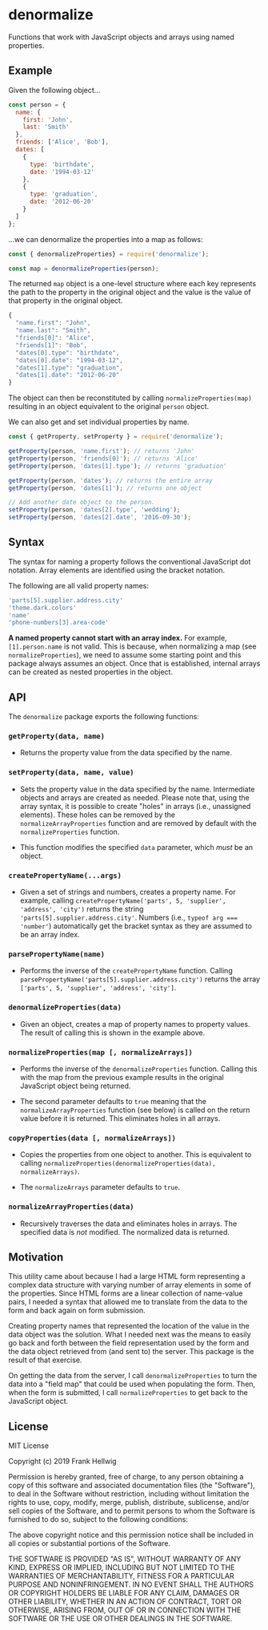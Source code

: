 # denormalize

Functions that work with JavaScript objects and arrays using named properties.

## Example

Given the following object...

```javascript
const person = {
  name: {
    first: 'John',
    last: 'Smith'
  },
  friends: ['Alice', 'Bob'],
  dates: [
    {
      type: 'birthdate',
      date: '1994-03-12'
    },
    {
      type: 'graduation',
      date: '2012-06-20'
    }
  ]
};
```

...we can denormalize the properties into a map as follows:

```javascript
const { denormalizeProperties} = require('denormalize');

const map = denormalizeProperties(person);
```

The returned `map` object is a one-level structure where each key represents the path to the property in the original object and the value is the value of that property in the original object.

```javascript
{
  "name.first": "John",
  "name.last": "Smith",
  "friends[0]": "Alice",
  "friends[1]": "Bob",
  "dates[0].type": "birthdate",
  "dates[0].date": "1994-03-12",
  "dates[1].type": "graduation",
  "dates[1].date": "2012-06-20"
}
```

The object can then be reconstituted by calling `normalizeProperties(map)` resulting in an object equivalent to the original `person` object.

We can also get and set individual properties by name.

```javascript
const { getProperty, setProperty } = require('denormalize');

getProperty(person, 'name.first'); // returns 'John'
getProperty(person, 'friends[0]'); // returns 'Alice'
getProperty(person, 'dates[1].type'); // returns 'graduation'

getProperty(person, 'dates'); // returns the entire array
getProperty(person, 'dates[1]'); // returns one object

// Add another date object to the person.
setProperty(person, 'dates[2].type', 'wedding');
setProperty(person, 'dates[2].date', '2016-09-30');
```

## Syntax

The syntax for naming a property follows the conventional JavaScript dot notation. Array elements are identified using the bracket notation.

The following are all valid property names:

```javascript
'parts[5].supplier.address.city'
'theme.dark.colors'
'name'
'phone-numbers[3].area-code'
```

**A named property cannot start with an array index.** For example, `[1].person.name` is not valid. This is because, when normalizing a map (see `normalizeProperties`), we need to assume some starting point and this package always assumes an object. Once that is established, internal arrays can be created as nested properties in the object.

## API

The `denormalize` package exports the following functions:

### `getProperty(data, name)`

- Returns the property value from the data specified by the name.

### `setProperty(data, name, value)`

- Sets the property value in the data specified by the name. Intermediate objects and arrays are created as needed. Please note that, using the array syntax, it is possible to create "holes" in arrays (i.e., unassigned elements). These holes can be removed by the `normalizeArrayProperties` function and are removed by default with the `normalizeProperties` function.

- This function modifies the specified `data` parameter, which *must* be an object.

### `createPropertyName(...args)`

- Given a set of strings and numbers, creates a property name. For example, calling `createPropertyName('parts', 5, 'supplier', 'address', 'city')` returns the string `'parts[5].supplier.address.city'`. Numbers (i.e., `typeof arg === 'number'`) automatically get the bracket syntax as they are assumed to be an array index.

### `parsePropertyName(name)`

- Performs the inverse of the `createPropertyName` function. Calling `parsePropertyName('parts[5].supplier.address.city')` returns the array `['parts', 5, 'supplier', 'address', 'city']`.

### `denormalizeProperties(data)`

- Given an object, creates a map of property names to property values. The result of calling this is shown in the example above.

### `normalizeProperties(map [, normalizeArrays])`

- Performs the inverse of the `denormalizeProperties` function. Calling this with the map from the previous example results in the original JavaScript object being returned.

- The second parameter defaults to `true` meaning that the `normalizeArrayProperties` function (see below) is called on the return value before it is returned. This eliminates holes in all arrays.

### `copyProperties(data [, normalizeArrays])`

- Copies the properties from one object to another. This is equivalent to calling `normalizeProperties(denormalizeProperties(data), normalizeArrays)`.

- The `normalizeArrays` parameter defaults to `true`.

### `normalizeArrayProperties(data)`

- Recursively traverses the data and eliminates holes in arrays. The specified data is _not_ modified. The normalized data is returned.

## Motivation

This utility came about because I had a large HTML form representing a complex data structure with varying number of array elements in some of the properties. Since HTML forms are a linear collection of name-value pairs, I needed a syntax that allowed me to translate from the data to the form and back again on form submission.

Creating property names that represented the location of the value in the data object was the solution. What I needed next was the means to easily go back and forth between the field representation used by the form and the data object retrieved from (and sent to) the server. This package is the result of that exercise.

On getting the data from the server, I call `denormalizeProperties` to turn the data into a "field map" that could be used when populating the form. Then, when the form is submitted, I call `normalizeProperties` to get back to the JavaScript object.

## License

MIT License

Copyright (c) 2019 Frank Hellwig

Permission is hereby granted, free of charge, to any person obtaining a copy
of this software and associated documentation files (the "Software"), to deal
in the Software without restriction, including without limitation the rights
to use, copy, modify, merge, publish, distribute, sublicense, and/or sell
copies of the Software, and to permit persons to whom the Software is
furnished to do so, subject to the following conditions:

The above copyright notice and this permission notice shall be included in all
copies or substantial portions of the Software.

THE SOFTWARE IS PROVIDED "AS IS", WITHOUT WARRANTY OF ANY KIND, EXPRESS OR
IMPLIED, INCLUDING BUT NOT LIMITED TO THE WARRANTIES OF MERCHANTABILITY,
FITNESS FOR A PARTICULAR PURPOSE AND NONINFRINGEMENT. IN NO EVENT SHALL THE
AUTHORS OR COPYRIGHT HOLDERS BE LIABLE FOR ANY CLAIM, DAMAGES OR OTHER
LIABILITY, WHETHER IN AN ACTION OF CONTRACT, TORT OR OTHERWISE, ARISING FROM,
OUT OF OR IN CONNECTION WITH THE SOFTWARE OR THE USE OR OTHER DEALINGS IN THE
SOFTWARE.
